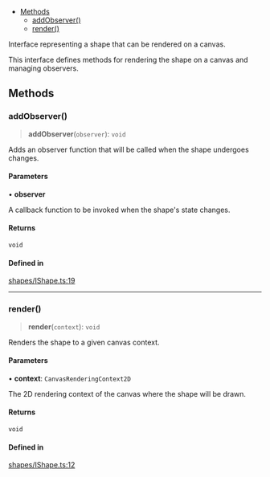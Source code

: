 <!-- START doctoc generated TOC please keep comment here to allow auto update -->
<!-- DON'T EDIT THIS SECTION, INSTEAD RE-RUN doctoc TO UPDATE -->

- [Methods](#methods)
  - [addObserver()](#addobserver)
  - [render()](#render)

<!-- END doctoc generated TOC please keep comment here to allow auto update -->

Interface representing a shape that can be rendered on a canvas.

This interface defines methods for rendering the shape on a canvas and managing observers.

## Methods

### addObserver()

> **addObserver**(`observer`): `void`

Adds an observer function that will be called when the shape undergoes changes.

#### Parameters

• **observer**

A callback function to be invoked when the shape's state changes.

#### Returns

`void`

#### Defined in

[shapes/IShape.ts:19](https://github.com/avolutions/canvas-painter/blob/8662e7c583541591af74809f74056e5e590e4a38/src/shapes/IShape.ts#L19)

***

### render()

> **render**(`context`): `void`

Renders the shape to a given canvas context.

#### Parameters

• **context**: `CanvasRenderingContext2D`

The 2D rendering context of the canvas where the shape will be drawn.

#### Returns

`void`

#### Defined in

[shapes/IShape.ts:12](https://github.com/avolutions/canvas-painter/blob/8662e7c583541591af74809f74056e5e590e4a38/src/shapes/IShape.ts#L12)
